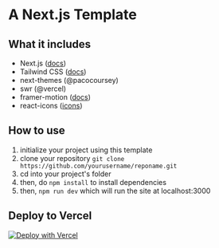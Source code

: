 # A Next.js Template

## What it includes

- Next.js ([docs](https://nextjs.org/docs))
- Tailwind CSS ([docs](https://tailwindcss.com/))
- next-themes (@pacocoursey)
- swr (@vercel)
- framer-motion ([docs](https://www.framer.com/api/motion/))
- react-icons ([icons](https://react-icons.github.io/react-icons/))

## How to use
1. initialize your project using this template
2. clone your repository `git clone https://github.com/yourusername/reponame.git`
3. cd into your project's folder
4. then, do `npm install` to install dependencies
5. then, `npm run dev` which will run the site at localhost:3000

## Deploy to Vercel

[![Deploy with Vercel](https://vercel.com/button)](https://vercel.com/new/git/external?repository-url=https%3A%2F%2Fgithub.com%2Feilla1%2Fnext-starter)
